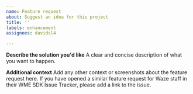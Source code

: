 ```yaml
---
name: Feature request
about: Suggest an idea for this project
title: ''
labels: enhancement
assignees: davidsl4

---
```


**Describe the solution you'd like**
A clear and concise description of what you want to happen.

**Additional context**
Add any other context or screenshots about the feature request here. If you have opened a similar feature request for Waze staff in their WME SDK Issue Tracker, please add a link to the issue.
